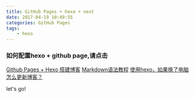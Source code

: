 ```yaml
---
title: GitHub Pages + hexo + next
date: 2017-04-19 10:49:55
categories: GitHub Pages
tags:
    - hexo
---
```


### 如何配置hexo + github page,请点击
[Github Pages + Hexo 搭建博客](https://fzy-line.github.io/2016/11/30/Github-Pages-Hexo%E6%90%AD%E5%BB%BA%E5%8D%9A%E5%AE%A2%EF%BC%88%E4%B8%80%EF%BC%89/)
[Markdown语法教程](http://www.jianshu.com/p/075d7cac8fef)
[使用hexo，如果换了电脑怎么更新博客？](https://www.zhihu.com/question/21193762)

let's go!